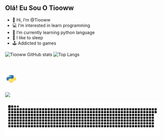 ## Olá! Eu Sou O Tiooww

- 👋 Hi, I’m @Tiooww
- 💻 I’m interested in learn programming
- 📖 I’m currently learning python language  
- 🛌 I like to sleep
- 🕹️ Addicted to games
 
 ![Tiooww GitHub stats](https://github-readme-stats.vercel.app/api?username=Tiooww&show_icons=true&theme=dark)
 ![Top Langs](https://github-readme-stats.vercel.app/api/top-langs/?username=Tiooww&layout=demo)
#
 <div style="display: inline_block"><br>
<img align="center" alt="Rafa-Python" height="30" width="40" src="https://raw.githubusercontent.com/devicons/devicon/master/icons/python/python-original.svg">

##

<div> 

 <a href="https://discord.gg/aUuCmN6u" target="_blank"><img src="https://img.shields.io/badge/Discord-7289DA?style=for-the-badge&logo=discord&logoColor=white" target="_blank"></a> 

 </div>

 ![Snake animation](https://github.com/Tiooww/Tiooww/blob/output/github-contribution-grid-snake.svg)
 
</div>
